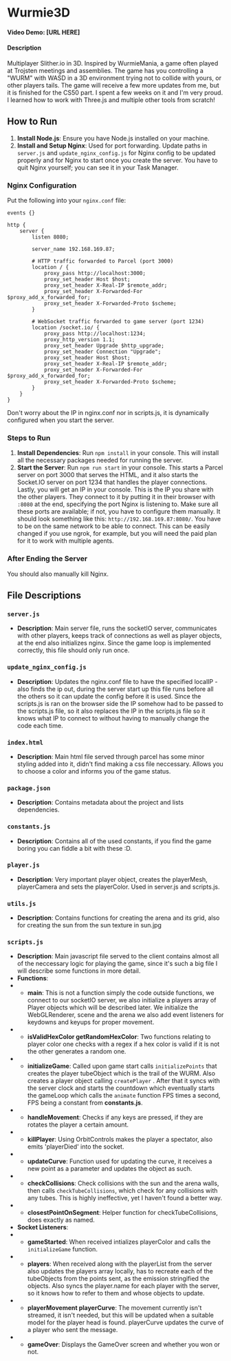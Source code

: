 # Wurmie3D

#### Video Demo: [URL HERE]

#### Description

Multiplayer Slither.io in 3D. Inspired by WurmieMania, a game often played at Trojsten meetings and assemblies. The game has you controlling a "WURM" with WASD in a 3D environment trying not to collide with yours, or other players tails. The game will receive a few more updates from me, but it is finished for the CS50 part. I spent a few weeks on it and I'm very proud. I learned how to work with Three.js and multiple other tools from scratch!

## How to Run

1. **Install Node.js**: Ensure you have Node.js installed on your machine.
2. **Install and Setup Nginx**: Used for port forwarding. Update paths in `server.js` and `update_nginx_config.js` for Nginx config to be updated properly and for Nginx to start once you create the server. You have to quit Nginx yourself; you can see it in your Task Manager.

### Nginx Configuration

Put the following into your `nginx.conf` file:

```nginx
events {}

http {
    server {
        listen 8080;

        server_name 192.168.169.87;

        # HTTP traffic forwarded to Parcel (port 3000)
        location / {
            proxy_pass http://localhost:3000;
            proxy_set_header Host $host;
            proxy_set_header X-Real-IP $remote_addr;
            proxy_set_header X-Forwarded-For $proxy_add_x_forwarded_for;
            proxy_set_header X-Forwarded-Proto $scheme;
        }

        # WebSocket traffic forwarded to game server (port 1234)
        location /socket.io/ {
            proxy_pass http://localhost:1234;
            proxy_http_version 1.1;
            proxy_set_header Upgrade $http_upgrade;
            proxy_set_header Connection "Upgrade";
            proxy_set_header Host $host;
            proxy_set_header X-Real-IP $remote_addr;
            proxy_set_header X-Forwarded-For $proxy_add_x_forwarded_for;
            proxy_set_header X-Forwarded-Proto $scheme;
        }
    }
}
```
Don't worry about the IP in nginx.conf nor in scripts.js, it is dynamically configured when you start the server.

### Steps to Run

1. **Install Dependencies**: Run `npm install` in your console. This will install all the necessary packages needed for running the server.
2. **Start the Server**: Run `npm run start` in your console. This starts a Parcel server on port 3000 that serves the HTML, and it also starts the Socket.IO server on port 1234 that handles the player connections. Lastly, you will get an IP in your console. This is the IP you share with the other players. They connect to it by putting it in their browser with `:8080` at the end, specifying the port Nginx is listening to. Make sure all these ports are available; if not, you have to configure them manually. It should look something like this: `http://192.168.169.87:8080/`. You have to be on the same network to be able to connect. This can be easily changed if you use ngrok, for example, but you will need the paid plan for it to work with multiple agents.

### After Ending the Server

You should also manually kill Nginx.

## File Descriptions

### `server.js`

- **Description**: Main server file, runs the socketIO server, communicates with other players, keeps track of connections as well as player objects, at the end also initializes nginx. Since the game loop is implemented correctly, this file should only run once.

### `update_nginx_config.js`

- **Description**: Updates the nginx.conf file to have the specified localIP - also finds the ip out, during the server start up this file runs before all the others so it can update the config before it is used. Since the scripts.js is ran on the browser side the IP somehow had to be passed to the scripts.js file, so it also replaces the IP in the scripts.js file so it knows what IP to connect to without having to manually change the code each time.

### `index.html`

- **Description**: Main html file served through parcel has some minor styling added into it, didn't find making a css file neccessary. Allows you to choose a color and informs you of the game status.

### `package.json`

- **Description**: Contains metadata about the project and lists dependencies.

### `constants.js`

- **Description**: Contains all of the used constants, if you find the game boring you can fiddle a bit with these :D.

### `player.js`

- **Description**: Very important player object, creates the playerMesh, playerCamera and sets the playerColor. Used in server.js and scripts.js.

### `utils.js`

- **Description**: Contains functions for creating the arena and its grid, also for creating the sun from the sun texture in sun.jpg

### `scripts.js`

- **Description**: Main javascript file served to the client contains almost all of the neccessary logic for playing the game, since it's such a big file I will describe some functions in more detail.
- **Functions**:
- - **main**: This is not a function simply the code outside functions, we connect to our socketIO server, we also initialize a players array of Player objects which will be described later. We initialize the WebGLRenderer, scene and the arena we also add event listeners for keydowns and keyups for proper movement.
- - **isValidHexColor getRandomHexColor**: Two functions relating to player color one checks with a regex if a hex color is valid if it is not the other generates a random one.
- - **initializeGame**: Called upon game start calls `initializePoints` that creates the player tubeObject which is the trail of the WURM. Also creates a player object calling `createPlayer` . After that it syncs with the server clock and starts the countdown which eventually starts the gameLoop which calls the `animate` function FPS times a second, FPS being a constant from **constants.js**.
- - **handleMovement**: Checks if any keys are pressed, if they are rotates the player a certain amount.
- - **killPlayer**: Using OrbitControls makes the player a spectator, also emits 'playerDied' into the socket.
- - **updateCurve**: Function used for updating the curve, it receives a new point as a parameter and updates the object as such.
- - **checkCollisions**: Check collisions with the sun and the arena walls, then calls `checkTubeCollisions`, which check for any collisions with any tubes. This is highly ineffective, yet I haven't found a better way. 
- - **closestPointOnSegment**: Helper function for checkTubeCollisions, does exactly as named.
- **Socket Listeners**:
- - **gameStarted**: When received intializes playerColor and calls the `initializeGame` function.
- - **players**: When received along with the playerList from the server also updates the players array locally, has to recreate each of the tubeObjects from the points sent, as the emission stringified the objects. Also syncs the player.name for each player with the server, so it knows how to refer to them and whose objects to update.
- - **playerMovement playerCurve**: The movement currently isn't streamed, it isn't needed, but this will be updated when a suitable model for the player head is found. playerCurve updates the curve of a player who sent the message.
- - **gameOver**: Displays the GameOver screen and whether you won or not.
